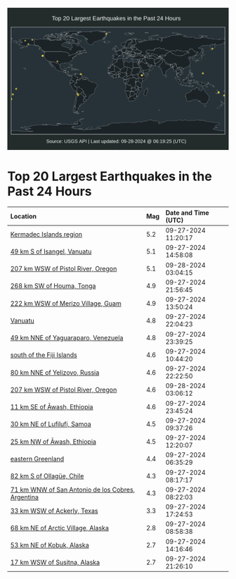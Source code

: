 ![Map](./map.png)

# Top 20 Largest Earthquakes in the Past 24 Hours

| Location | Mag | Date and Time (UTC) |
|:---|:---|:---|
| [Kermadec Islands region](https://earthquake.usgs.gov/earthquakes/eventpage/us7000ngsr) | 5.2 | 09-27-2024 11:20:17 |
| [49 km S of Isangel, Vanuatu](https://earthquake.usgs.gov/earthquakes/eventpage/us7000ngth) | 5.1 | 09-27-2024 14:58:08 |
| [207 km WSW of Pistol River, Oregon](https://earthquake.usgs.gov/earthquakes/eventpage/us7000ngxr) | 5.1 | 09-28-2024 03:04:15 |
| [268 km SW of Houma, Tonga](https://earthquake.usgs.gov/earthquakes/eventpage/us7000ngwn) | 4.9 | 09-27-2024 21:56:45 |
| [222 km WSW of Merizo Village, Guam](https://earthquake.usgs.gov/earthquakes/eventpage/us7000ngt9) | 4.9 | 09-27-2024 13:50:24 |
| [Vanuatu](https://earthquake.usgs.gov/earthquakes/eventpage/us7000ngwr) | 4.8 | 09-27-2024 22:04:23 |
| [49 km NNE of Yaguaraparo, Venezuela](https://earthquake.usgs.gov/earthquakes/eventpage/us7000ngx7) | 4.8 | 09-27-2024 23:39:25 |
| [south of the Fiji Islands](https://earthquake.usgs.gov/earthquakes/eventpage/us7000ngsn) | 4.6 | 09-27-2024 10:44:20 |
| [80 km NNE of Yelizovo, Russia](https://earthquake.usgs.gov/earthquakes/eventpage/us7000ngwt) | 4.6 | 09-27-2024 22:22:50 |
| [207 km WSW of Pistol River, Oregon](https://earthquake.usgs.gov/earthquakes/eventpage/us7000ngxs) | 4.6 | 09-28-2024 03:06:12 |
| [11 km SE of Āwash, Ethiopia](https://earthquake.usgs.gov/earthquakes/eventpage/us7000ngx8) | 4.6 | 09-27-2024 23:45:24 |
| [30 km NE of Lufilufi, Samoa](https://earthquake.usgs.gov/earthquakes/eventpage/us7000ngsh) | 4.5 | 09-27-2024 09:37:26 |
| [25 km NW of Āwash, Ethiopia](https://earthquake.usgs.gov/earthquakes/eventpage/us7000ngt3) | 4.5 | 09-27-2024 12:20:07 |
| [eastern Greenland](https://earthquake.usgs.gov/earthquakes/eventpage/us7000ngri) | 4.4 | 09-27-2024 06:35:29 |
| [82 km S of Ollagüe, Chile](https://earthquake.usgs.gov/earthquakes/eventpage/us7000ngs0) | 4.3 | 09-27-2024 08:17:17 |
| [71 km WNW of San Antonio de los Cobres, Argentina](https://earthquake.usgs.gov/earthquakes/eventpage/us7000ngs4) | 4.3 | 09-27-2024 08:22:03 |
| [33 km WSW of Ackerly, Texas](https://earthquake.usgs.gov/earthquakes/eventpage/tx2024taqv) | 3.3 | 09-27-2024 17:24:53 |
| [68 km NE of Arctic Village, Alaska](https://earthquake.usgs.gov/earthquakes/eventpage/ak024cgbr163) | 2.8 | 09-27-2024 08:58:38 |
| [53 km NE of Kobuk, Alaska](https://earthquake.usgs.gov/earthquakes/eventpage/ak024cgf2ncq) | 2.7 | 09-27-2024 14:16:46 |
| [17 km WSW of Susitna, Alaska](https://earthquake.usgs.gov/earthquakes/eventpage/ak024cgjaqwp) | 2.7 | 09-27-2024 21:26:10 |
